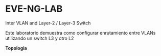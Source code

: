 # EVE-NG-LAB
Inter VLAN and Layer-2 / Layer-3 Switch 

Este laboratorio demuestra como configurar enrutamiento entre VLANs utilizando un switch L3 y otro L2

**Topologia**
